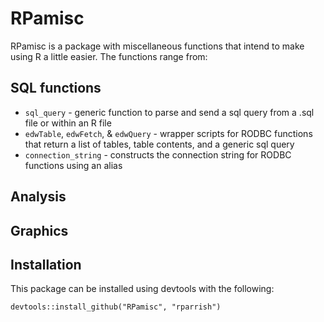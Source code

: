 RPamisc
=======

RPamisc is a package with miscellaneous functions that intend to make using R a little easier. The functions range from:  

## SQL functions
 - `sql_query` - generic function to parse and send a sql query from a .sql file or within an R file 
 - `edwTable`, `edwFetch`, & `edwQuery` - wrapper scripts for RODBC functions that return a list of tables, table contents, and a generic sql query
 - `connection_string` - constructs the connection string for RODBC functions using an alias


## Analysis


## Graphics


## Installation  


This package can be installed using devtools with the following:

    devtools::install_github("RPamisc", "rparrish")
 
